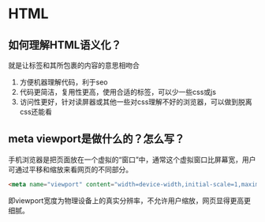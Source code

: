 # HTML
## 如何理解HTML语义化？
就是让标签和其所包裹的内容的意思相吻合
1. 方便机器理解代码，利于seo
2. 代码更简洁，复用性更高，使用合适的标签，可以少一些css或js
3. 访问性更好，针对读屏器或其他一些对css理解不好的浏览器，可以做到脱离css还能看

## meta viewport是做什么的？怎么写？
手机浏览器是把页面放在一个虚拟的“窗口”中，通常这个虚拟窗口比屏幕宽，用户可通过平移和缩放来看网页的不同部分。

```html
<meta name="viewport" content="width=device-width,initial-scale=1,maximum-scale=1" user-scaleble="no" />
```
即viewport宽度为物理设备上的真实分辨率，不允许用户缩放，网页显得更高更细腻。